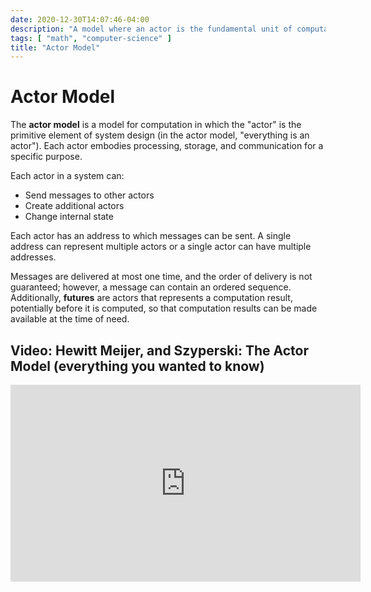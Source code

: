 ```yaml
---
date: 2020-12-30T14:07:46-04:00
description: "A model where an actor is the fundamental unit of computation including processing, storage, and communication"
tags: [ "math", "computer-science" ]
title: "Actor Model"
---
```


# Actor Model

The **actor model** is a model for computation in which the "actor" is the primitive element of system design (in the actor model, "everything is an actor"). Each actor embodies processing, storage, and communication for a specific purpose.

Each actor in a system can:

* Send messages to other actors
* Create additional actors
* Change internal state

Each actor has an address to which messages can be sent. A single address can represent multiple actors or a single actor can have multiple addresses.

Messages are delivered at most one time, and the order of delivery is not guaranteed; however, a message can contain an ordered sequence. Additionally, **futures** are actors that represents a computation result, potentially before it is computed, so that computation results can be made available at the time of need.


## Video: Hewitt Meijer, and Szyperski: The Actor Model (everything you wanted to know)

<iframe width="560" height="315" src="https://www.youtube.com/embed/1zVdhDx7Tbs" frameborder="0" allow="accelerometer; autoplay; clipboard-write; encrypted-media; gyroscope; picture-in-picture" allowfullscreen></iframe>

